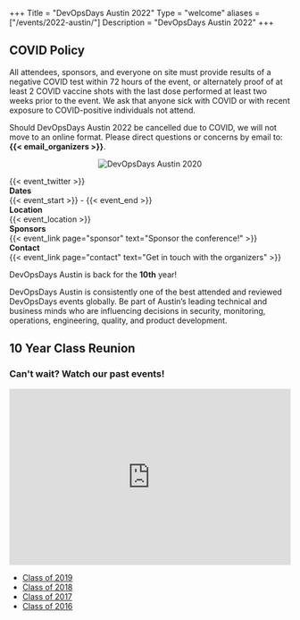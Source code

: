 +++
Title = "DevOpsDays Austin 2022"
Type = "welcome"
aliases = ["/events/2022-austin/"]
Description = "DevOpsDays Austin 2022"
+++

<div class="row">
  <div class="alert alert-info" role="alert">
    <h2>COVID Policy</h2>
    <p>All attendees, sponsors, and everyone on site must provide results of a negative COVID test within 72 hours of the event, or alternately proof of at least 2 COVID vaccine shots with the last dose performed at least two weeks prior to the event. We ask that anyone sick with COVID or with recent exposure to COVID-positive individuals not attend.</p>
    <p>Should DevOpsDays Austin 2022 be cancelled due to COVID, we will not move to an online format. Please direct questions or concerns by email to: <strong>{{< email_organizers >}}</strong>.</p>
  </div>
</div>


<div class="row">
  <div class="col-md-6">
    <div style="text-align:center;">
      <p><img alt="DevOpsDays Austin 2020" src="/events/2022-austin/logo.png" class="img-fluid"></p>
    </div>
  </div>
  <div class = "col-md-6">
    <div class="row">
      <div class="col-md-2"></div>
      <div class="col-md-8">
        {{< event_twitter >}}
      </div>
    </div>
    <div class="row">
      <div class="col-md-2">
        <strong>Dates</strong>
      </div>
      <div class="col-md-8">
        {{< event_start >}} - {{< event_end >}}
      </div>
    </div>
    <div class="row">
      <div class="col-md-2">
        <strong>Location</strong>
      </div>
      <div class = "col-md-8">
        {{< event_location >}}
      </div>
    </div>
    <!-- <div class = "row">
      <div class = "col-md-2">
        <strong>Register</strong>
      </div>
      <div class = "col-md-8">
        {{< event_link page="registration" text="Register to attend the conference!" >}}
      </div>
    </div> -->
    <!-- <div class = "row">
      <div class = "col-md-2">
        <strong>Propose</strong>
      </div>
      <div class = "col-md-8">
        {{< event_link page="propose" text="Propose a talk!" >}}
      </div>
    </div> -->
    <!-- <div class = "row">
      <div class = "col-md-2">
        <strong>Program</strong>
      </div>
      <div class = "col-md-8">
        View the {{< event_link page="program" text="program." >}}
      </div>
    </div> -->
    <!-- <div class = "row">
      <div class = "col-md-2">
        <strong>Speakers</strong>
      </div>
      <div class = "col-md-8">
        Check out the {{< event_link page="speakers" text="speakers!" >}}
      </div>
    </div> -->
    <div class="row">
      <div class="col-md-2">
        <strong>Sponsors</strong>
      </div>
      <div class="col-md-8">
        {{< event_link page="sponsor" text="Sponsor the conference!" >}}
      </div>
    </div>
    <div class="row">
      <div class="col-md-2">
        <strong>Contact</strong>
      </div>
      <div class="col-md-8">
        {{< event_link page="contact" text="Get in touch with the organizers" >}}
      </div>
    </div>
    <div class="row">
      <p></p>
    </div>
    <div class="row">
      <p>DevOpsDays Austin is back for the <strong>10th</strong> year!</p>
      <p>DevOpsDays Austin is consistently one of the best attended
      and reviewed DevOpsDays events globally. Be part of Austin’s leading technical and business minds who are influencing decisions in security, monitoring, operations, engineering, quality, and product development.</p>
    </div>
  </div>
</div>

<div class="row">
  <div class="col-md-6">
    <h2><span class="fa fa-solid fa-graduation-cap fa-lg"></span>10 Year Class Reunion</h2>
  </div>
  <div class="col-md-6">
    <h3>Can't wait? Watch our past events!</h3>
  </div>
</div>

<div class="row">
  <div class="col-md-6">
    <iframe width="100%" height="315" src="https://www.youtube.com/embed/videoseries?list=PLCDSC2XitciVnmaG0qm9lPwyYssJL8qpc" frameborder="0" allow="autoplay; encrypted-media" allowfullscreen></iframe>
  </div>
  <div class="col-md-6">
    <ul>
      <li class="fa fa-video-camera fa-lg"> <a href="https://www.youtube.com/playlist?list=PLCDSC2XitciVEPQ4x4pbBfxoBj92222m5" target="_blank">Class of 2019</a></li>
      <li class="fa fa-video-camera fa-lg"> <a href="https://www.youtube.com/playlist?list=PLCDSC2XitciVnmaG0qm9lPwyYssJL8qpc" target="_blank">Class of 2018</a></li>
      <li class="fa fa-video-camera fa-lg"> <a href="https://www.youtube.com/playlist?list=PLCDSC2XitciXKYnylDgHQ7IdBKH3cjaoY" target="_blank">Class of 2017</a></li>
      <li class="fa fa-video-camera fa-lg"> <a href="https://www.youtube.com/playlist?list=PLCDSC2XitciWzvFc8pfcZ5r2AYVSDX_Zg" target="_blank">Class of 2016</a></li>
    </ul>
  </div>
</div>